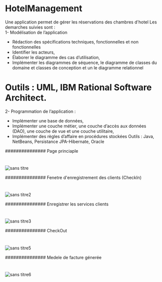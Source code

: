 # HotelManagement
Une application permet de gérer les réservations des chambres d'hotel 
Les demarches suivies sont  :  
1-	Modélisation de l’application
- Rédaction des spécifications techniques, fonctionnelles et non fonctionnelles 
- Identifier les acteurs,
- Élaborer le diagramme des cas d’utilisation, 
- Implémenter les diagrammes de séquence, le diagramme de classes du domaine et classes de conception et un le diagramme relationnel

# Outils : UML, IBM Rational Software Architect. 

2- Programmation de l’application : 
- Implémenter une base de données,
- Implémenter une couche métier, une couche d’accès aux données (DAO), une couche de vue et une couche utilitaire,
- Implémenter des règles d’affaire en procédures stockées 
Outils : Java, NetBeans, Persistance JPA-Hibernate, Oracle


############### Page princiaple 
#
#
![sans titre](https://user-images.githubusercontent.com/26189475/39713746-e35237f2-51f5-11e8-9370-4a1b1bb9e1f2.jpg)


############### Fenetre d'enregistrement des clients (CheckIn)
#
#
![sans titre2](https://user-images.githubusercontent.com/26189475/39713843-3566e47a-51f6-11e8-8216-a271bd59703f.jpg)


############### Enregistrer les services clients 
#
#
![sans titre3](https://user-images.githubusercontent.com/26189475/39714086-fe7c4382-51f6-11e8-9331-a2804cba7db7.jpg)

###############  CheckOut
#
#
![sans titre5](https://user-images.githubusercontent.com/26189475/39714065-ed3f4e70-51f6-11e8-9600-40e0648f5447.jpg)


###############  Medele de facture génerée
#
#
![sans titre6](https://user-images.githubusercontent.com/26189475/39714080-f63b779c-51f6-11e8-8c93-9c916275b611.jpg)

